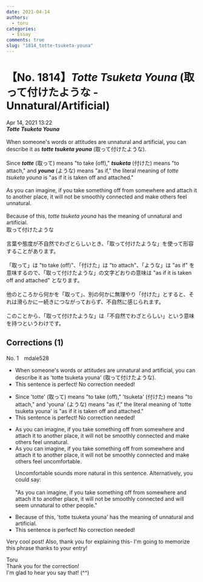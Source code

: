 ```yaml
---
date: 2021-04-14
authors:
  - toru
categories:
  - Essay
comments: true
slug: "1814_totte-tsuketa-youna"
---
```


# 【No. 1814】<strong><em>Totte Tsuketa Youna</strong></em> (取って付けたような - Unnatural/Artificial)
<div class="date">Apr 14, 2021 13:22</div>
<div id="post"><div id="body_show_ori">
<strong><em>Totte Tsuketa Youna</strong></em><br/><br/>When someone's words or attitudes are unnatural and artificial, you can describe it as <strong><em>totte tsuketa youna</em></strong> (取って付けたような).<br/><br/>Since <strong><em>totte</em></strong> (取って) means "to take (off)," <strong><em>tsuketa</em></strong> (付けた) means "to attach," and <strong><em>youna</em></strong> (ような) means "as if," the literal meaning of <em>totte tsuketa youna</em> is "as if it is taken off and attached."<br/><br/>As you can imagine, if you take something off from somewhere and attach it to another place, it will not be smoothly connected and make others feel unnatural.<br/><br/>Because of this, <em>totte tsuketa youna</em> has the meaning of unnatural and artificial.
</div></div>

<!-- more -->

<div id="post_ja"><div id="body_show_mo">
取って付けたような<br/><br/>言葉や態度が不自然でわざとらしいとき、「取って付けたような」を使って形容することがあります。<br/><br/>「取って」は "to take (off)"、「付けた」は "to attach"、「ような」は "as if" を意味するので、「取って付けたような」の文字どおりの意味は "as if it is taken off and attached" となります。<br/><br/>他のところから何かを「取って」、別の何かに無理やり「付けた」とすると、それは滑らかに一続きにつながっておらず、不自然に感じられます。<br/><br/>このことから、「取って付けたような」は「不自然でわざとらしい」という意味を持つというわけです。
</div></div>

## Corrections (1)
<div id="block"><div class="first_name"> No. 1　<span class="just_name">mdale528</span></div><div id="block2">
<ul class="correction_field">
<li class="incorrect">When someone's words or attitudes are unnatural and artificial, you can describe it as 'totte tsuketa youna' (取って付けたような).</li>
<li class="corrected perfect">This sentence is perfect! No correction needed!</li>
</ul>
<ul class="correction_field">
<li class="incorrect">Since 'totte' (取って) means "to take (off)," 'tsuketa' (付けた) means "to attach," and 'youna' (ような) means "as if," the literal meaning of 'totte tsuketa youna' is "as if it is taken off and attached."</li>
<li class="corrected perfect">This sentence is perfect! No correction needed!</li>
</ul>
<ul class="correction_field">
<li class="incorrect">As you can imagine, if you take something off from somewhere and attach it to another place, it will not be smoothly connected and make others feel unnatural.</li>
<li class="corrected correct">
As you can imagine, if you take something off from somewhere and attach it to another place, it will not be smoothly connected and make others feel <span class="f_blue">uncomfortable.</span>
<p class="correction_comment">Uncomfortable sounds more natural in this sentence.  Alternatively, you could say:<br/><br/>"As you can imagine, if you take something off from somewhere and attach it to another place, it will not be smoothly connected and will seem unnatural to other people."</p>
</li>
</ul>
<ul class="correction_field">
<li class="incorrect">Because of this, 'totte tsuketa youna' has the meaning of unnatural and artificial.</li>
<li class="corrected perfect">This sentence is perfect! No correction needed!</li>
</ul>
<p class="comment_small">
 Very cool post!  Also, thank you for explaining this- I'm going to memorize this phrase thanks to your entry!
</p>

</div><div class="name"><span class="just_name">Toru</span><br>
Thank you for the correction!<br/>I'm glad to hear you say that! (^^)
</div>
</div>

